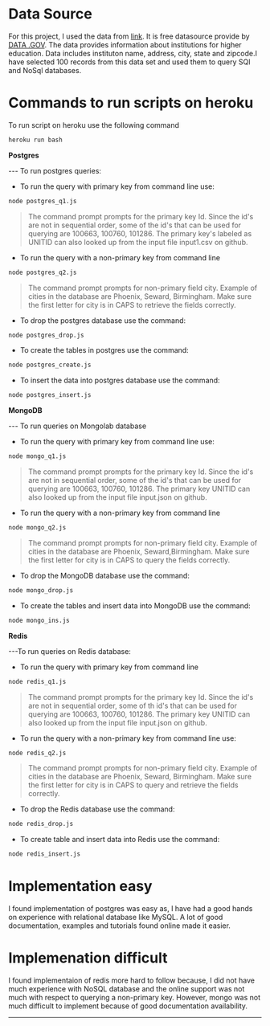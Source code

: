 # Data Source
For this project, I used the data from [link](https://inventory.data.gov/dataset/032e19b4-5a90-41dc-83ff-6e4cd234f565/resource/38625c3d-5388-4c16-a30f-d105432553a4). It is free datasource provide by [DATA .GOV](http://www.data.gov/developers/apis). The data provides information about institutions for higher education. Data includes instituton name, address, city, state and zipcode.I have selected 100 records from this data set and used them to query SQl and NoSql databases.

# Commands to run scripts on heroku

To run script on heroku use the following command
```sh
heroku run bash
```
**Postgres**
 
 --- To run postgres queries:
- To run the query with primary key from command line use:
```sh
node postgres_q1.js
```
> The command prompt prompts for the primary key Id. Since the id's are not in sequential order, some of the id's that can be used for querying are 100663, 100760, 101286. The primary key's labeled as UNITID can also looked up from the input file input1.csv on github.

-   To run the query with a non-primary key from command line
```sh
node postgres_q2.js
```
> The command prompt prompts for non-primary field city. Example of cities in the database are Phoenix, Seward, Birmingham. Make sure the first letter for city is in CAPS to retrieve the fields correctly.

- To drop the postgres database use the command:
```sh
node postgres_drop.js
```
- To create the tables in postgres use the command: 
```sh
node postgres_create.js
```
- To insert the data into postgres database use the command:
```sh
node postgres_insert.js
```
**MongoDB**

--- To run queries on Mongolab database
- To run the query with primary key from command line use:
```sh
node mongo_q1.js
```
> The command prompt prompts for the primary key Id. Since the id's are not in sequential order, some of the id's that can be used for querying are 100663, 100760, 101286. The primary key UNITID can also looked up from the input file input.json on github.

-   To run the query with a non-primary key from command line
```sh
node mongo_q2.js
```
> The command prompt prompts for non-primary field city. Example of cities in the database are Phoenix, Seward,Birmingham. Make sure the first letter for city is in CAPS to query the fields correctly.
- To drop the MongoDB database use the command:
```sh
node mongo_drop.js
```
- To create the tables and insert data into MongoDB use the command: 
```sh
node mongo_ins.js
```
**Redis**

---To run queries on Redis database:
- To run the query with primary key from command line
```sh
node redis_q1.js
```
> The command prompt prompts for the primary key Id. Since the id's are not in sequential order, some of th id's that can be used for querying are 100663, 100760, 101286. The primary key UNITID can also looked up from the input file input.json on github.

-   To run the query with a non-primary key from command line use:
```sh
node redis_q2.js
```
> The command prompt prompts for non-primary field city. Example of cities in the database are Phoenix, Seward, Birmingham. Make sure the first letter for city is in CAPS to query and retrieve the fields correctly.
- To drop the Redis database use the command:
```sh
node redis_drop.js
```
- To create table and insert data into Redis use the command: 
```sh
node redis_insert.js
```

# Implementation easy

I found implementation of postgres was easy as, I have had a good hands on experience with relational database like MySQL. A lot of good documentation, examples and tutorials found online made it easier.

# Implemenation difficult

I found implementaion of redis more hard to follow because, I did not have much experience with NoSQL database and the online support was not much with respect to querying a non-primary key. However, mongo was not much difficult to implement because of good documentation availability.


----
 

 







